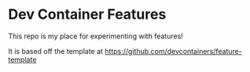 # Dev Container Features

This repo is my place for experimenting with features!

It is based off the template at <https://github.com/devcontainers/feature-template>
